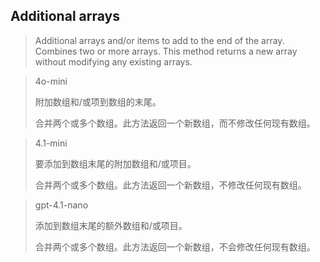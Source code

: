 ## Additional arrays 

> Additional arrays and/or items to add to the end of the array.
> Combines two or more arrays. This method returns a new array without modifying any existing arrays.

> 4o-mini
>
> 附加数组和/或项到数组的末尾。
>
> 合并两个或多个数组。此方法返回一个新数组，而不修改任何现有数组。

> 4.1-mini
>
> 要添加到数组末尾的附加数组和/或项目。
>
> 合并两个或多个数组。此方法返回一个新数组，不修改任何现有数组。

> gpt-4.1-nano
>
> 添加到数组末尾的额外数组和/或项目。
>
> 合并两个或多个数组。此方法返回一个新数组，不会修改任何现有数组。